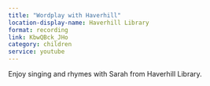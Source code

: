 ```yaml
---
title: "Wordplay with Haverhill"
location-display-name: Haverhill Library
format: recording
link: KbwQBck_JHo
category: children
service: youtube
---
```


Enjoy singing and rhymes with Sarah from Haverhill Library.
